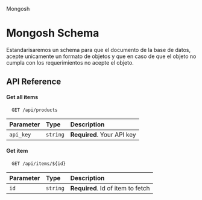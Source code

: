 Mongosh

# Mongosh Schema

Estandarisaremos un schema para que el documento de la base de datos, acepte unicamente un formato de objetos y que en caso de que el objeto no cumpla con los requerimientos no acepte el objeto.

## API Reference

#### Get all items

```http
  GET /api/products
```

| Parameter | Type     | Description                |
| :-------- | :------- | :------------------------- |
| `api_key` | `string` | **Required**. Your API key |

#### Get item

```http
  GET /api/items/${id}
```

| Parameter | Type     | Description                       |
| :-------- | :------- | :-------------------------------- |
| `id`      | `string` | **Required**. Id of item to fetch |
